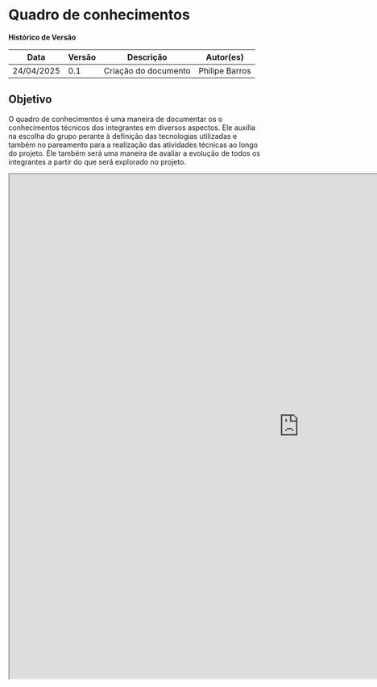 
# Quadro de conhecimentos

**Histórico de Versão**

| Data       | Versão | Descrição            | Autor(es) |
| ---------- | ------ | -------------------- | --------- |
| 24/04/2025 | 0.1    | Criação do documento | Philipe Barros |


## Objetivo

O quadro de conhecimentos é uma maneira de documentar os o conhecimentos técnicos dos integrantes em diversos aspectos. Ele auxilia na escolha do grupo perante à definição das tecnologias utilizadas e também no pareamento para a realização das atividades técnicas ao longo do projeto. Ele também será uma maneira de avaliar a evolução de todos os integrantes a partir do que será explorado no projeto.

<iframe src="https://docs.google.com/spreadsheets/d/e/2PACX-1vQ1E-PhFYww5HSmam5gE2SGDalGtR4WZ7FJKhglBE_ykFUgXJlPnEigdUNB4YarzCJHjmoNFrqeqqjY/pubhtml?widget=true&amp;headers=false" width="1150px" height="1000px"></iframe>

